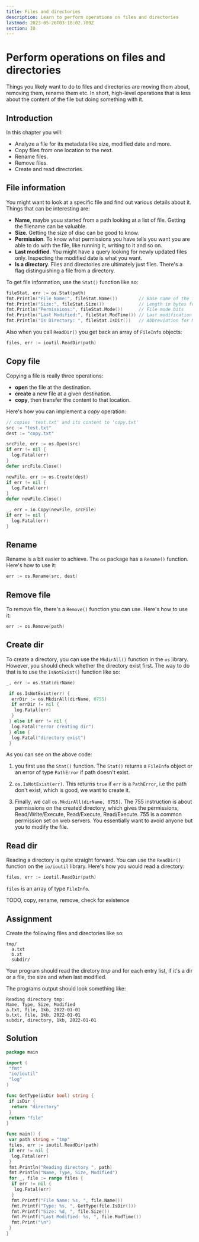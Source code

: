 ```yaml
---
title: Files and directories
description: Learn to perform operations on files and directories
lastmod: 2023-05-26T03:18:02.709Z
section: IO
---
```


# Perform operations on files and directories

Things you likely want to do to files and directories are moving them about, removing them, rename them etc. In short, high-level operations that is less about the content of the file but doing something with it.

## Introduction

In this chapter you will:

- Analyze a file for its metadata like size, modified date and more.
- Copy files from one location to the next.
- Rename files.
- Remove files.
- Create and read directories.

## File information

You might want to look at a specific file and find out various details about it. Things that can be interesting are:

- **Name**, maybe youu started from a path looking at a list of file. Getting the filename can be valuable.
- **Size**. Getting the size of disc can be good to know.
- **Permission**. To know what permissions you have tells you want you are able to do with the file, like running it, writing to it and so on.
- **Last modified**. You might have a query looking for newly updated files only. Inspecting the modified date is what you want.
- **Is a directory**. Files and directories are ultimately just files. There's a flag distinguishing a file from a directory.

To get file information, use the `Stat()` function like so:

```go
fileStat, err := os.Stat(path)
fmt.Println("File Name:", fileStat.Name())        // Base name of the file
fmt.Println("Size:", fileStat.Size())             // Length in bytes for regular files
fmt.Println("Permissions:", fileStat.Mode())      // File mode bits
fmt.Println("Last Modified:", fileStat.ModTime()) // Last modification time
fmt.Println("Is Directory: ", fileStat.IsDir())   // Abbreviation for Mode().IsDir()
```

Also when you call `ReadDir()` you get back an array of `FileInfo` objects:

```go
files, err := ioutil.ReadDir(path)
```

## Copy file

Copying a file is really three operations:

- **open** the file at the destination.
- **create** a new file at a given destination.
- **copy**, then transfer the content to that location.

Here's how you can implement a _copy_ operation:

```go
// copies 'test.txt' and its content to 'copy.txt'
src := "test.txt"
dest := "copy.txt"

srcFile, err := os.Open(src)
if err != nil {
  log.Fatal(err)
}
defer srcFile.Close()

newFile, err := os.Create(dest)
if err != nil {
  log.Fatal(err)
}
defer newFile.Close()

_, err = io.Copy(newFile, srcFile)
if err != nil {
  log.Fatal(err)
}
```

## Rename

Rename is a bit easier to achieve. The `os` package has a `Rename()` function. Here's how to use it:

```go
err := os.Rename(src, dest)
```

## Remove file

To remove file, there's a `Remove()` function you can use. Here's how to use it:

```go
err := os.Remove(path)
```

## Create dir

To create a directory, you can use the `MkdirAll()` function in the `os` library. However, you should check whether the directory exist first. The way to do that is to use the `IsNotExist()` function like so:

```go
_, err := os.Stat(dirName)

 if os.IsNotExist(err) {
  errDir := os.MkdirAll(dirName, 0755)
  if errDir != nil {
   log.Fatal(err)
  }
 } else if err != nil {
  log.Fatal("error creating dir")
 } else {
  log.Fatal("directory exist")
 }
```

As you can see on the above code:

1. you first use the `Stat()` function. The `Stat()` returns a `FileInfo` object or an error of type `PathError` if path doesn't exist.

1. `os.IsNotExist(err)`. This returns `true` if `err` is a `PathError`, i.e the path don't exist, which is good, we want to create it.

1. Finally, we call `os.MkdirAll(dirName, 0755)`. The 755 instruction is about permissions on the created directory, which gives the permissions, Read/Write/Execute, Read/Execute, Read/Execute. 755 is a common permission set on web servers. You essentially want to avoid anyone but you to modify the file.

## Read dir

Reading a directory is quite straight forward. You can use the `ReadDir()` function on the `io/ioutil` library. Here's how you would read a directory:

```go
files, err := ioutil.ReadDir(path)
```

`files` is an array of type `FileInfo`.

TODO, copy, rename, remove, check for existence

## Assignment

Create the following files and directories like so:

```text
tmp/
  a.txt
  b.xt
  subdir/
```

Your program should read the diretory _tmp_ and for each entry list, if it's a dir or a file, the size and when last modified.

The programs output should look something like:

```output
Reading directory tmp:
Name, Type, Size, Modified
a.txt, file, 1kb, 2022-01-01
b.txt, file, 1kb, 2022-01-01
subdir, directory, 1kb, 2022-01-01
```

## Solution

```go
package main

import (
 "fmt"
 "io/ioutil"
 "log"
)

func GetType(isDir bool) string {
 if isDir {
  return "directory"
 }
 return "file"
}

func main() {
 var path string = "tmp"
 files, err := ioutil.ReadDir(path)
 if err != nil {
  log.Fatal(err)
 }
 fmt.Println("Reading directory ", path)
 fmt.Println("Name, Type, Size, Modified")
 for _, file := range files {
  if err != nil {
   log.Fatal(err)
  }
  fmt.Printf("File Name: %s, ", file.Name())
  fmt.Printf("Type: %s, ", GetType(file.IsDir()))
  fmt.Printf("Size: %d, ", file.Size())
  fmt.Printf("Last Modified: %s, ", file.ModTime())
  fmt.Print("\n")
 }
}

```
